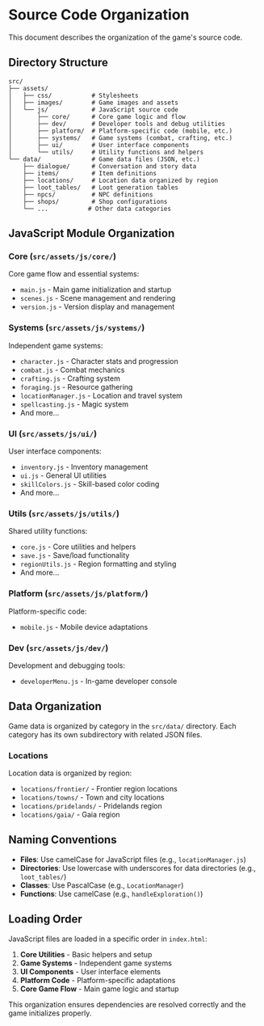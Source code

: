 # Source Code Organization

This document describes the organization of the game's source code.

## Directory Structure

```
src/
├── assets/
│   ├── css/           # Stylesheets
│   ├── images/        # Game images and assets
│   └── js/            # JavaScript source code
│       ├── core/      # Core game logic and flow
│       ├── dev/       # Developer tools and debug utilities
│       ├── platform/  # Platform-specific code (mobile, etc.)
│       ├── systems/   # Game systems (combat, crafting, etc.)
│       ├── ui/        # User interface components
│       └── utils/     # Utility functions and helpers
└── data/              # Game data files (JSON, etc.)
    ├── dialogue/      # Conversation and story data
    ├── items/         # Item definitions
    ├── locations/     # Location data organized by region
    ├── loot_tables/   # Loot generation tables
    ├── npcs/          # NPC definitions
    ├── shops/         # Shop configurations
    └── ...           # Other data categories
```

## JavaScript Module Organization

### Core (`src/assets/js/core/`)
Core game flow and essential systems:
- `main.js` - Main game initialization and startup
- `scenes.js` - Scene management and rendering
- `version.js` - Version display and management

### Systems (`src/assets/js/systems/`)
Independent game systems:
- `character.js` - Character stats and progression
- `combat.js` - Combat mechanics
- `crafting.js` - Crafting system
- `foraging.js` - Resource gathering
- `locationManager.js` - Location and travel system
- `spellcasting.js` - Magic system
- And more...

### UI (`src/assets/js/ui/`)
User interface components:
- `inventory.js` - Inventory management
- `ui.js` - General UI utilities
- `skillColors.js` - Skill-based color coding
- And more...

### Utils (`src/assets/js/utils/`)
Shared utility functions:
- `core.js` - Core utilities and helpers
- `save.js` - Save/load functionality
- `regionUtils.js` - Region formatting and styling
- And more...

### Platform (`src/assets/js/platform/`)
Platform-specific code:
- `mobile.js` - Mobile device adaptations

### Dev (`src/assets/js/dev/`)
Development and debugging tools:
- `developerMenu.js` - In-game developer console

## Data Organization

Game data is organized by category in the `src/data/` directory. Each category has its own subdirectory with related JSON files.

### Locations
Location data is organized by region:
- `locations/frontier/` - Frontier region locations
- `locations/towns/` - Town and city locations
- `locations/pridelands/` - Pridelands region
- `locations/gaia/` - Gaia region

## Naming Conventions

- **Files**: Use camelCase for JavaScript files (e.g., `locationManager.js`)
- **Directories**: Use lowercase with underscores for data directories (e.g., `loot_tables/`)
- **Classes**: Use PascalCase (e.g., `LocationManager`)
- **Functions**: Use camelCase (e.g., `handleExploration()`)

## Loading Order

JavaScript files are loaded in a specific order in `index.html`:

1. **Core Utilities** - Basic helpers and setup
2. **Game Systems** - Independent game systems
3. **UI Components** - User interface elements
4. **Platform Code** - Platform-specific adaptations
5. **Core Game Flow** - Main game logic and startup

This organization ensures dependencies are resolved correctly and the game initializes properly.
